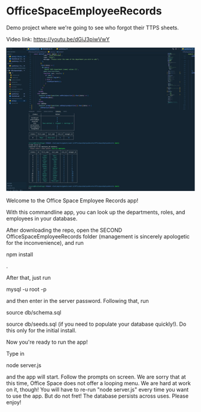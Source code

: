 # OfficeSpaceEmployeeRecords
Demo project where we're going to see who forgot their TTPS sheets.

Video link:  https://youtu.be/dGiJ3piwVwY

![Screenshot of app in action!](screenshot.jpg)


Welcome to the Office Space Employee Records app!

With this commandline app, you can look up the departments, roles, and employees in your database.

After downloading the repo, open the SECOND OfficeSpaceEmployeeRecords folder (management is sincerely apologetic for the inconvenience),
and run

npm install

.

After that, just run

mysql -u root -p

and then enter in the server password.  Following that, run

source db/schema.sql  

source db/seeds.sql  (if you need to populate your database quickly!).  Do this only
for the initial install.

Now you're ready to run the app!

Type in

node server.js

and the app will start.  Follow the prompts on screen.  We are sorry that at this time, Office Space does not offer 
a looping menu.  We are hard at work on it, though!  You will have to re-run "node server.js" every time you want to use the app.
But do not fret!  The database persists across uses.  Please enjoy!
